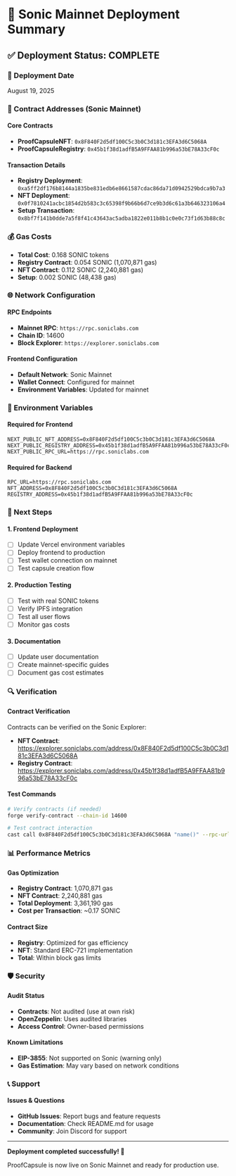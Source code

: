 # 🚀 Sonic Mainnet Deployment Summary

## ✅ Deployment Status: **COMPLETE**

### 📅 Deployment Date
August 19, 2025

### 🔗 Contract Addresses (Sonic Mainnet)

#### Core Contracts
- **ProofCapsuleNFT**: `0x8F840F2d5df100C5c3b0C3d181c3EFA3d6C5068A`
- **ProofCapsuleRegistry**: `0x45b1f38d1adfB5A9FFAA81b996a53bE78A33cF0c`

#### Transaction Details
- **Registry Deployment**: `0xa5ff2df176b8144a1835be831edb6e8661587cdac86da71d0942529bdca9b7a3`
- **NFT Deployment**: `0x0f7810241acbc1854d2b583c3c65398f9b66b6d7ce9b3d6c61a3b646323106a4`
- **Setup Transaction**: `0x8bf7f141b0dde7a5f8f41c43643ac5adba1822e011b8b1c0e0c73f1d63b88c8c`

### 💰 Gas Costs
- **Total Cost**: 0.168 SONIC tokens
- **Registry Contract**: 0.054 SONIC (1,070,871 gas)
- **NFT Contract**: 0.112 SONIC (2,240,881 gas)
- **Setup**: 0.002 SONIC (48,438 gas)

### 🌐 Network Configuration

#### RPC Endpoints
- **Mainnet RPC**: `https://rpc.soniclabs.com`
- **Chain ID**: 14600
- **Block Explorer**: `https://explorer.soniclabs.com`

#### Frontend Configuration
- **Default Network**: Sonic Mainnet
- **Wallet Connect**: Configured for mainnet
- **Environment Variables**: Updated for mainnet

### 🔧 Environment Variables

#### Required for Frontend
```env
NEXT_PUBLIC_NFT_ADDRESS=0x8F840F2d5df100C5c3b0C3d181c3EFA3d6C5068A
NEXT_PUBLIC_REGISTRY_ADDRESS=0x45b1f38d1adfB5A9FFAA81b996a53bE78A33cF0c
NEXT_PUBLIC_RPC_URL=https://rpc.soniclabs.com
```

#### Required for Backend
```env
RPC_URL=https://rpc.soniclabs.com
NFT_ADDRESS=0x8F840F2d5df100C5c3b0C3d181c3EFA3d6C5068A
REGISTRY_ADDRESS=0x45b1f38d1adfB5A9FFAA81b996a53bE78A33cF0c
```

### 🎯 Next Steps

#### 1. Frontend Deployment
- [ ] Update Vercel environment variables
- [ ] Deploy frontend to production
- [ ] Test wallet connection on mainnet
- [ ] Test capsule creation flow

#### 2. Production Testing
- [ ] Test with real SONIC tokens
- [ ] Verify IPFS integration
- [ ] Test all user flows
- [ ] Monitor gas costs

#### 3. Documentation
- [ ] Update user documentation
- [ ] Create mainnet-specific guides
- [ ] Document gas cost estimates

### 🔍 Verification

#### Contract Verification
Contracts can be verified on the Sonic Explorer:
- **NFT Contract**: https://explorer.soniclabs.com/address/0x8F840F2d5df100C5c3b0C3d181c3EFA3d6C5068A
- **Registry Contract**: https://explorer.soniclabs.com/address/0x45b1f38d1adfB5A9FFAA81b996a53bE78A33cF0c

#### Test Commands
```bash
# Verify contracts (if needed)
forge verify-contract --chain-id 14600

# Test contract interaction
cast call 0x8F840F2d5df100C5c3b0C3d181c3EFA3d6C5068A "name()" --rpc-url https://rpc.soniclabs.com
```

### 📊 Performance Metrics

#### Gas Optimization
- **Registry Contract**: 1,070,871 gas
- **NFT Contract**: 2,240,881 gas
- **Total Deployment**: 3,361,190 gas
- **Cost per Transaction**: ~0.17 SONIC

#### Contract Size
- **Registry**: Optimized for gas efficiency
- **NFT**: Standard ERC-721 implementation
- **Total**: Within block gas limits

### 🛡️ Security

#### Audit Status
- **Contracts**: Not audited (use at own risk)
- **OpenZeppelin**: Uses audited libraries
- **Access Control**: Owner-based permissions

#### Known Limitations
- **EIP-3855**: Not supported on Sonic (warning only)
- **Gas Estimation**: May vary based on network conditions

### 📞 Support

#### Issues & Questions
- **GitHub Issues**: Report bugs and feature requests
- **Documentation**: Check README.md for usage
- **Community**: Join Discord for support

---

**Deployment completed successfully! 🎉**

ProofCapsule is now live on Sonic Mainnet and ready for production use. 